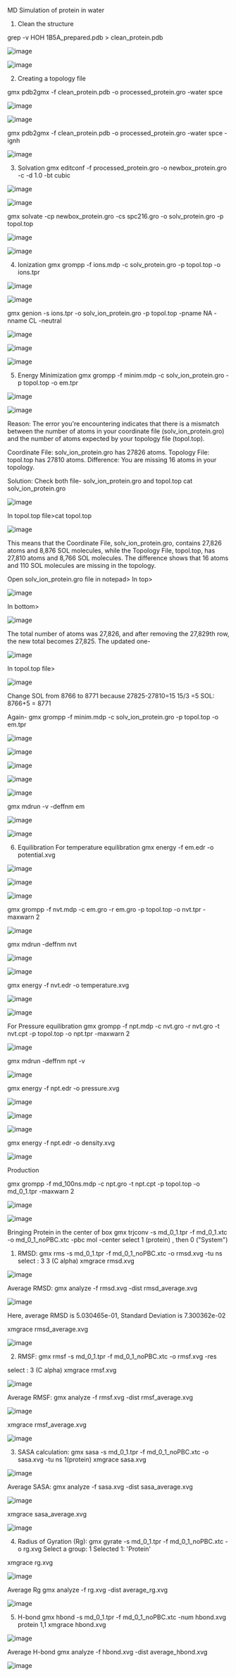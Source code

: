 
MD Simulation of protein in water

1.	Clean the structure

grep -v HOH 1B5A_prepared.pdb > clean_protein.pdb

![image](https://github.com/user-attachments/assets/a88dd4c4-ee0a-4981-a796-047a1fda602b)

![image](https://github.com/user-attachments/assets/fc34ff66-8108-43f6-a892-622c78c348b4)

 

2.	Creating a topology file

 gmx pdb2gmx -f clean_protein.pdb -o processed_protein.gro -water spce
 
![image](https://github.com/user-attachments/assets/db775418-02b3-4838-890b-3a4ce85a6bc2)

![image](https://github.com/user-attachments/assets/38b0941a-9066-424d-8438-32240e069555)


gmx pdb2gmx -f clean_protein.pdb -o processed_protein.gro -water spce -ignh

![image](https://github.com/user-attachments/assets/ae68fdf7-0878-4eb0-bd37-4bd44f2bccb9)


3.	Solvation
gmx editconf -f processed_protein.gro -o newbox_protein.gro -c -d 1.0 -bt cubic

![image](https://github.com/user-attachments/assets/3fd2c6d3-a8b3-40eb-be33-10c721400498)
 
![image](https://github.com/user-attachments/assets/86de045f-9267-4ccb-9d40-ee1ecdca9fba)


gmx solvate -cp newbox_protein.gro -cs spc216.gro -o solv_protein.gro -p topol.top

![image](https://github.com/user-attachments/assets/b14a3905-d25e-425b-8879-616054ee95f6)

![image](https://github.com/user-attachments/assets/20f2511c-f1d3-4860-9ec8-c3853fda86cd)

 

4.	Ionization
gmx grompp -f ions.mdp -c solv_protein.gro -p topol.top -o ions.tpr

![image](https://github.com/user-attachments/assets/57722748-dee4-4555-a249-9f5e1d481698)

![image](https://github.com/user-attachments/assets/a1106f33-8fda-47eb-996c-2c59383e1e63)


gmx genion -s ions.tpr -o solv_ion_protein.gro -p topol.top -pname NA -nname CL -neutral

![image](https://github.com/user-attachments/assets/8165570f-6b72-4c1f-b013-984f64d5c99c)
 
![image](https://github.com/user-attachments/assets/31800930-881e-4e16-8229-960cc68c6f2e)
 
![image](https://github.com/user-attachments/assets/0fbc7e7d-2b99-4a83-94af-fcb221ecc3e8)


5.	Energy Minimization
 gmx grompp -f minim.mdp -c solv_ion_protein.gro -p topol.top -o em.tpr

![image](https://github.com/user-attachments/assets/cc6d96e3-d4fb-42fe-ba8c-8ce82b6ff1ba)

![image](https://github.com/user-attachments/assets/3d864af7-bded-40aa-9798-ddce4b5c369f)


Reason: The error you're encountering indicates that there is a mismatch between the number of atoms in your coordinate file (solv_ion_protein.gro) and the number of atoms expected by your topology file (topol.top).

Coordinate File: solv_ion_protein.gro has 27826 atoms.
Topology File: topol.top has 27810 atoms.
Difference: You are missing 16 atoms in your topology.

Solution:
Check both file- solv_ion_protein.gro and topol.top
cat solv_ion_protein.gro

![image](https://github.com/user-attachments/assets/e84e7f81-1f9d-43f6-89f2-4261685cf199)
 
 

In topol.top file>cat topol.top

![image](https://github.com/user-attachments/assets/cf5f786b-bc7f-4841-8243-29e05e78c498)

 
This means that the Coordinate File, solv_ion_protein.gro, contains 27,826 atoms and 8,876 SOL molecules, while the Topology File, topol.top, has 27,810 atoms and 8,766 SOL molecules. The difference shows that 16 atoms and 110 SOL molecules are missing in the topology.


Open solv_ion_protein.gro file in notepad>
In top>

![image](https://github.com/user-attachments/assets/6bef5395-f722-491f-ae4d-805e993c272d)


In bottom>

![image](https://github.com/user-attachments/assets/407603a0-68e3-40b2-9754-ccff3a0cc4b9)

The total number of atoms was 27,826, and after removing the 27,829th row, the new total becomes 27,825.
The updated one-

![image](https://github.com/user-attachments/assets/0a0224d0-7e0d-4cd4-9c10-58322477b2f2)
 
 

In topol.top file>

![image](https://github.com/user-attachments/assets/001776e3-e81a-4ee9-8885-42e276aa3b62)

 
Change SOL from 8766 to 8771 because
27825-27810=15
15/3 =5
SOL: 8766+5 = 8771

Again-
gmx grompp -f minim.mdp -c solv_ion_protein.gro -p topol.top -o em.tpr

![image](https://github.com/user-attachments/assets/6e846863-fa97-4387-9f15-a39679152b09)

![image](https://github.com/user-attachments/assets/e1c93490-f152-46b2-ab66-9f0afa2d6433)
 
![image](https://github.com/user-attachments/assets/740a6841-c32e-4bda-88c7-ed5d4882a394)

![image](https://github.com/user-attachments/assets/5f0b5b27-06c9-4347-bcc1-25dc98a8e288)

![image](https://github.com/user-attachments/assets/19a00384-d978-4def-9417-a6fbf906ef6a)

 


gmx mdrun -v -deffnm em

![image](https://github.com/user-attachments/assets/60ceffc1-43d3-492b-8baa-7ff9eb0ecc89)

![image](https://github.com/user-attachments/assets/dddd1de8-6be6-47c0-aa4e-0625dbabadde)
 
 

6.	 Equilibration 
For temperature equilibration
gmx energy -f em.edr -o potential.xvg
 
![image](https://github.com/user-attachments/assets/11517007-2b58-4bf0-9fb2-2b693bc8c9c6)

![image](https://github.com/user-attachments/assets/b1de16cd-7638-4971-a77e-ead67682ef37)

![image](https://github.com/user-attachments/assets/9de79f9b-0dcd-46b2-b809-64b763e9d29a)

 

gmx grompp -f nvt.mdp -c em.gro -r em.gro -p topol.top -o nvt.tpr -maxwarn 2

![image](https://github.com/user-attachments/assets/27ac430d-461c-47f5-96f9-7f4788fa4697)


gmx mdrun -deffnm nvt

![image](https://github.com/user-attachments/assets/58a80455-779e-4919-b1ce-39195acb8366)
 
![image](https://github.com/user-attachments/assets/0704bb47-bc97-4cf2-9914-f5d55cbb21d3)


gmx energy -f nvt.edr -o temperature.xvg

![image](https://github.com/user-attachments/assets/c147f61d-0eb6-4588-94e4-3a2ada5752ea)
 
![image](https://github.com/user-attachments/assets/8c2bc1ee-64be-46bc-8fb0-08e1ccfe6db6)


For Pressure equilibration
gmx grompp -f npt.mdp -c nvt.gro -r nvt.gro -t nvt.cpt -p topol.top -o npt.tpr -maxwarn 2

![image](https://github.com/user-attachments/assets/e707e4a0-d79d-4d97-a945-f0639b6eaf52)


gmx mdrun -deffnm npt -v

![image](https://github.com/user-attachments/assets/6543892c-df7f-4e72-9193-26b7bea77611)
 

gmx energy -f npt.edr -o pressure.xvg

![image](https://github.com/user-attachments/assets/8dbd26dc-e079-428a-9b9a-27f3d47d40b5)

![image](https://github.com/user-attachments/assets/bcd4f3d8-f287-41e9-b9c5-b155d00e270e)

![image](https://github.com/user-attachments/assets/39bad201-8577-4504-b579-bd373b44d6db)

 

 
 


gmx energy -f npt.edr -o density.xvg

![image](https://github.com/user-attachments/assets/7cb5da3a-6684-407d-b2e5-db0cc434be36)


Production

gmx grompp -f md_100ns.mdp -c npt.gro -t npt.cpt -p topol.top -o md_0_1.tpr -maxwarn 2

![image](https://github.com/user-attachments/assets/4f036fb5-f9f4-4eef-a917-cdc34725815e)
 

![image](https://github.com/user-attachments/assets/01c5e96b-c250-41a1-a91a-4b97822f5e09)

 


Bringing Protein in the center of box
gmx trjconv -s md_0_1.tpr -f md_0_1.xtc -o md_0_1_noPBC.xtc -pbc mol -center
select 1 (protein)   , then  0 ("System") 

1.	RMSD:
gmx rms -s md_0_1.tpr -f md_0_1_noPBC.xtc -o rmsd.xvg -tu ns
select : 3 3 (C alpha)
xmgrace rmsd.xvg

![image](https://github.com/user-attachments/assets/0d443abc-4cf1-4cf0-8246-2e0864d8c15b)

 
Average RMSD:
gmx analyze -f rmsd.xvg -dist rmsd_average.xvg

![image](https://github.com/user-attachments/assets/f22615bd-ed0e-45f6-a563-357e20769c22)


Here, average RMSD is 5.030465e-01, 
Standard Deviation is 7.300362e-02

xmgrace rmsd_average.xvg

![image](https://github.com/user-attachments/assets/75eecee9-be04-416e-88fb-dd61cfefa4ac)

2.	RMSF:
gmx rmsf -s md_0_1.tpr -f md_0_1_noPBC.xtc -o rmsf.xvg -res

select : 3 (C alpha)
xmgrace rmsf.xvg

![image](https://github.com/user-attachments/assets/99af7519-29af-4cef-a22c-dab6b7a09855)


Average RMSF:
gmx analyze -f rmsf.xvg -dist rmsf_average.xvg

![image](https://github.com/user-attachments/assets/94a80338-a970-4f8e-b084-5b63815a61de)


xmgrace rmsf_average.xvg
 
![image](https://github.com/user-attachments/assets/5c696043-9eed-4993-9947-834881b88efe)


3.	SASA calculation:
gmx sasa -s md_0_1.tpr -f md_0_1_noPBC.xtc -o sasa.xvg -tu ns
1(protein)
xmgrace sasa.xvg

![image](https://github.com/user-attachments/assets/ad57f0aa-6831-4391-b5ba-4e8db7ca110b)

 

Average SASA:
gmx analyze -f sasa.xvg -dist sasa_average.xvg 

![image](https://github.com/user-attachments/assets/a2cef854-f28f-4cbb-a65e-26055c23eea2)


xmgrace sasa_average.xvg

![image](https://github.com/user-attachments/assets/57aa2d83-0a8a-4d0f-aefa-17ba82a63695)







4.	Radius of Gyration (Rg):
gmx gyrate -s md_0_1.tpr -f md_0_1_noPBC.xtc -o rg.xvg
Select a group: 1
Selected 1: 'Protein'

xmgrace rg.xvg

![image](https://github.com/user-attachments/assets/e70d83fb-eb03-4bba-aaee-80b9ffc5f77a)

 
Average Rg
gmx analyze -f rg.xvg -dist average_rg.xvg
 
![image](https://github.com/user-attachments/assets/43e15052-98a4-4f30-80d9-79011a716e6d)




5.	H-bond
gmx hbond -s md_0_1.tpr -f md_0_1_noPBC.xtc -num hbond.xvg
protein 1,1 
xmgrace hbond.xvg

![image](https://github.com/user-attachments/assets/1728042d-526b-4ccd-bd64-b736605257b2)

Average H-bond
gmx analyze -f hbond.xvg -dist average_hbond.xvg

![image](https://github.com/user-attachments/assets/9942a199-d697-4627-99bf-a8a4654954f5)




